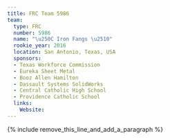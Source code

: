 ```yaml
---
title: FRC Team 5986
team:
  type: FRC
  number: 5986
  name: "\u250C Iron Fangs \u2510"
  rookie_year: 2016
  location: San Antonio, Texas, USA
  sponsors:
  - Texas Workforce Commission
  - Eureka Sheet Metal
  - Booz Allen Hamilton
  - Dassault Systems SolidWorks
  - Central Catholic High School
  - Providence Catholic School
  links:
    Website:
---
```


{% include remove_this_line_and_add_a_paragraph %}